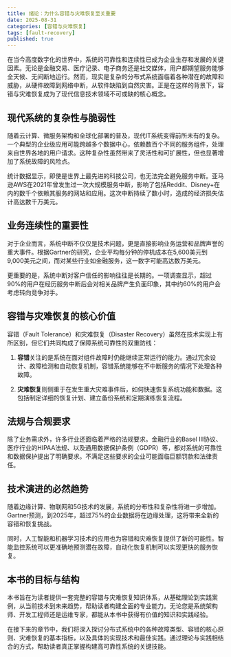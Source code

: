 ```yaml
---
title: 绪论：为什么容错与灾难恢复至关重要
date: 2025-08-31
categories: [容错与灾难恢复]
tags: [fault-recovery]
published: true
---
```


在当今高度数字化的世界中，系统的可靠性和连续性已成为企业生存和发展的关键因素。无论是金融交易、医疗记录、电子商务还是社交媒体，用户都期望服务能够全天候、无间断地运行。然而，现实是复杂的分布式系统面临着各种潜在的故障和威胁，从硬件故障到网络中断，从软件缺陷到自然灾害。正是在这样的背景下，容错与灾难恢复成为了现代信息技术领域不可或缺的核心概念。

## 现代系统的复杂性与脆弱性

随着云计算、微服务架构和全球化部署的普及，现代IT系统变得前所未有的复杂。一个典型的企业级应用可能跨越多个数据中心，依赖数百个不同的服务组件，处理来自世界各地的用户请求。这种复杂性虽然带来了灵活性和可扩展性，但也显著增加了系统故障的风险点。

统计数据显示，即使是世界上最先进的科技公司，也无法完全避免服务中断。亚马逊AWS在2021年曾发生过一次大规模服务中断，影响了包括Reddit、Disney+在内的数千个依赖其服务的网站和应用。这次中断持续了数小时，造成的经济损失估计高达数千万美元。

## 业务连续性的重要性

对于企业而言，系统中断不仅仅是技术问题，更是直接影响业务运营和品牌声誉的重大事件。根据Gartner的研究，企业平均每分钟的停机成本在5,600美元到9,000美元之间，而对某些行业如金融服务，这一数字可能高达数万美元。

更重要的是，系统中断对客户信任的影响往往是长期的。一项调查显示，超过90%的用户在经历服务中断后会对相关品牌产生负面印象，其中约60%的用户会考虑转向竞争对手。

## 容错与灾难恢复的核心价值

容错（Fault Tolerance）和灾难恢复（Disaster Recovery）虽然在技术实现上有所区别，但它们共同构成了保障系统可靠性的双重防线：

1. **容错**关注的是系统在面对组件故障时仍能继续正常运行的能力。通过冗余设计、故障检测和自动恢复机制，容错系统能够在不中断服务的情况下处理各种故障。

2. **灾难恢复**则侧重于在发生重大灾难事件后，如何快速恢复系统功能和数据。这包括制定详细的恢复计划、建立备份系统和定期演练恢复流程。

## 法规与合规要求

除了业务需求外，许多行业还面临着严格的法规要求。金融行业的Basel III协议、医疗行业的HIPAA法规、以及通用数据保护条例（GDPR）等，都对系统的可靠性和数据保护提出了明确要求。不满足这些要求的企业可能面临巨额罚款和法律责任。

## 技术演进的必然趋势

随着边缘计算、物联网和5G技术的发展，系统的分布性和复杂性将进一步增加。Gartner预测，到2025年，超过75%的企业数据将在边缘处理，这将带来全新的容错和恢复挑战。

同时，人工智能和机器学习技术的应用也为容错和灾难恢复提供了新的可能性。智能监控系统可以更准确地预测潜在故障，自动化恢复机制可以实现更快的服务恢复。

## 本书的目标与结构

本书旨在为读者提供一套完整的容错与灾难恢复知识体系，从基础理论到实践案例，从当前技术到未来趋势，帮助读者构建全面的专业能力。无论您是系统架构师、开发工程师还是运维专家，都能从本书中获得有价值的知识和实践经验。

在接下来的章节中，我们将深入探讨分布式系统中的各种故障类型、容错的核心原则、灾难恢复的基本指标，以及具体的实现技术和最佳实践。通过理论与实践相结合的方式，帮助读者真正掌握构建高可靠性系统的关键技能。